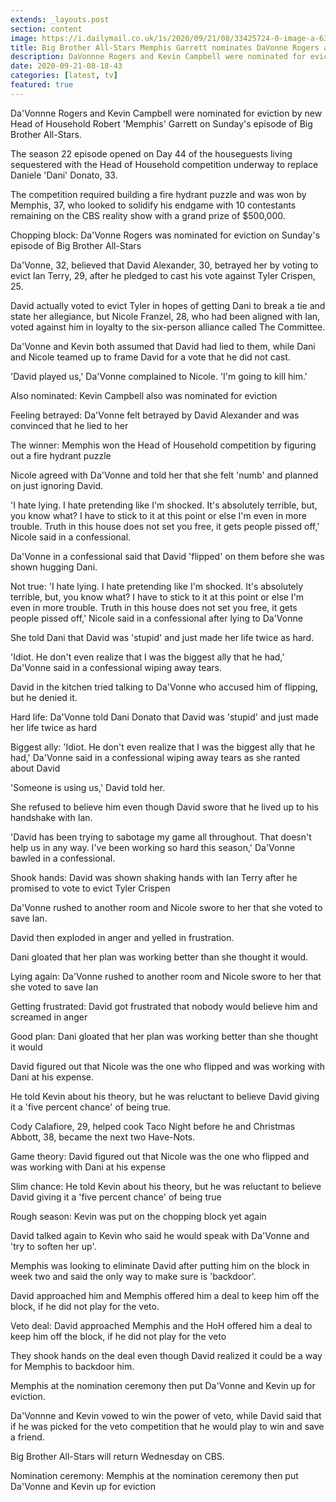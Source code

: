 ```yaml
---
extends: _layouts.post
section: content
image: https://i.dailymail.co.uk/1s/2020/09/21/08/33425724-0-image-a-63_1600672080330.jpg 
title: Big Brother All-Stars Memphis Garrett nominates DaVonne Rogers and Kevin Campbell for eviction 
description: DaVonnne Rogers and Kevin Campbell were nominated for eviction by new Head of Household Robert Memphis Garrett on Sundays episode of Big Brother All-Stars. 
date: 2020-09-21-08-18-43 
categories: [latest, tv] 
featured: true 
--- 
```

Da'Vonnne Rogers and Kevin Campbell were nominated for eviction by new Head of Household Robert 'Memphis' Garrett on Sunday's episode of Big Brother All-Stars.

The season 22 episode opened on Day 44 of the houseguests living sequestered with the Head of Household competition underway to replace Daniele 'Dani' Donato, 33.

The competition required building a fire hydrant puzzle and was won by Memphis, 37, who looked to solidify his endgame with 10 contestants remaining on the CBS reality show with a grand prize of $500,000.

Chopping block: Da'Vonne Rogers was nominated for eviction on Sunday's episode of Big Brother All-Stars

Da'Vonne, 32, believed that David Alexander, 30, betrayed her by voting to evict Ian Terry, 29, after he pledged to cast his vote against Tyler Crispen, 25.

David actually voted to evict Tyler in hopes of getting Dani to break a tie and state her allegiance, but Nicole Franzel, 28, who had been aligned with Ian, voted against him in loyalty to the six-person alliance called The Committee.

Da'Vonne and Kevin both assumed that David had lied to them, while Dani and Nicole teamed up to frame David for a vote that he did not cast.

'David played us,' Da'Vonne complained to Nicole. 'I'm going to kill him.'

Also nominated: Kevin Campbell also was nominated for eviction

Feeling betrayed: Da'Vonne felt betrayed by David Alexander and was convinced that he lied to her

The winner: Memphis won the Head of Household competition by figuring out a fire hydrant puzzle

Nicole agreed with Da'Vonne and told her that she felt 'numb' and planned on just ignoring David.

'I hate lying. I hate pretending like I'm shocked. It's absolutely terrible, but, you know what? I have to stick to it at this point or else I'm even in more trouble. Truth in this house does not set you free, it gets people pissed off,' Nicole said in a confessional.

Da'Vonne in a confessional said that David 'flipped' on them before she was shown hugging Dani.

Not true: 'I hate lying. I hate pretending like I'm shocked. It's absolutely terrible, but, you know what? I have to stick to it at this point or else I'm even in more trouble. Truth in this house does not set you free, it gets people pissed off,' Nicole said in a confessional after lying to Da'Vonne

She told Dani that David was 'stupid' and just made her life twice as hard.

'Idiot. He don't even realize that I was the biggest ally that he had,' Da'Vonne said in a confessional wiping away tears.

David in the kitchen tried talking to Da'Vonne who accused him of flipping, but he denied it.

Hard life: Da'Vonne told Dani Donato that David was 'stupid' and just made her life twice as hard

Biggest ally: 'Idiot. He don't even realize that I was the biggest ally that he had,' Da'Vonne said in a confessional wiping away tears as she ranted about David

'Someone is using us,' David told her.

She refused to believe him even though David swore that he lived up to his handshake with Ian.

'David has been trying to sabotage my game all throughout. That doesn't help us in any way. I've been working so hard this season,' Da'Vonne bawled in a confessional.

Shook hands: David was shown shaking hands with Ian Terry after he promised to vote to evict Tyler Crispen

Da'Vonne rushed to another room and Nicole swore to her that she voted to save Ian.

David then exploded in anger and yelled in frustration.

Dani gloated that her plan was working better than she thought it would.

Lying again: Da'Vonne rushed to another room and Nicole swore to her that she voted to save Ian

Getting frustrated: David got frustrated that nobody would believe him and screamed in anger

Good plan: Dani gloated that her plan was working better than she thought it would

David figured out that Nicole was the one who flipped and was working with Dani at his expense.

He told Kevin about his theory, but he was reluctant to believe David giving it a 'five percent chance' of being true.

Cody Calafiore, 29, helped cook Taco Night before he and Christmas Abbott, 38, became the next two Have-Nots.

Game theory: David figured out that Nicole was the one who flipped and was working with Dani at his expense

Slim chance: He told Kevin about his theory, but he was reluctant to believe David giving it a 'five percent chance' of being true

Rough season: Kevin was put on the chopping block yet again

David talked again to Kevin who said he would speak with Da'Vonne and 'try to soften her up'.

Memphis was looking to eliminate David after putting him on the block in week two and said the only way to make sure is 'backdoor'.

David approached him and Memphis offered him a deal to keep him off the block, if he did not play for the veto.

Veto deal: David approached Memphis and the HoH offered him a deal to keep him off the block, if he did not play for the veto

They shook hands on the deal even though David realized it could be a way for Memphis to backdoor him.

Memphis at the nomination ceremony then put Da'Vonne and Kevin up for eviction.

Da'Vonnne and Kevin vowed to win the power of veto, while David said that if he was picked for the veto competition that he would play to win and save a friend.

Big Brother All-Stars will return Wednesday on CBS.

Nomination ceremony: Memphis at the nomination ceremony then put Da'Vonne and Kevin up for eviction

